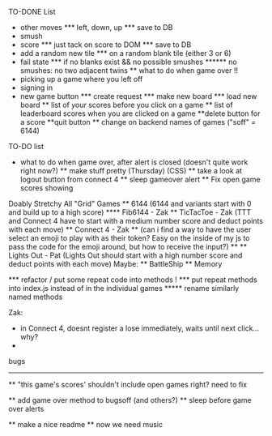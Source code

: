 TO-DONE List
* other moves
*** left, down, up
*** save to DB
* smush
* score
*** just tack on score to DOM
*** save to DB
* add a random new tile
*** on a random blank tile (either 3 or 6)
* fail state
*** if no blanks exist && no possible smushes
****** no smushes: no two adjacent twins
** what to do when game over !!
* picking up a game where you left off
* signing in
* new game button
*** create request
*** make new board
*** load new board
** list of *your* scores before you click on a game
** list of leaderboard scores when you are clicked on a game
**delete button for a score
**quit button
** change on backend names of games ("soff" = 6144)

TO-DO list
* what to do when game over, after alert is closed (doesn't quite work right now?) 
** make stuff pretty (Thursday) (CSS)
** take a look at logout button from connect 4 
** sleep gameover alert
** Fix open game scores showing


Doably Stretchy
All "Grid" Games
** 6144                 (6144 and variants start with 0 and build up to a high score)
**** Fib6144 - Zak
** TicTacToe - Zak     (TTT and Connect 4 have to start with a medium number score and deduct points with each move)
** Connect 4 - Zak              ** (can i find a way to have the user select an emoji to play with as their token? 
                                    Easy on the inside of my js to pass the code for the emoji around, but how to receive the input?) **
** Lights Out - Pat     (Lights Out should start with a high number score and deduct points with each move)
Maybe:
** BattleShip
** Memory


*** refactor / put some repeat code into methods !
*** put repeat methods into index.js instead of in the individual games
***** rename similarly named methods

Zak:
* in Connect 4, doesnt register a lose immediately, waits until next click... why?
* 
bugs
**** 


** "this game's scores' shouldn't include open games right? need to fix


** add game over method to bugsoff (and others?)
** sleep before game over alerts

** make a nice readme
** now we need music
